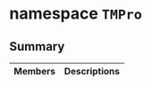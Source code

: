 # namespace `TMPro` 

## Summary

 Members                        | Descriptions                                
--------------------------------|---------------------------------------------

